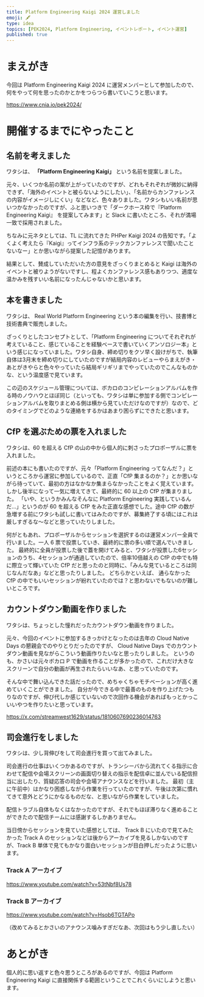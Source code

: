 ```yaml
---
title: Platform Engineering Kaigi 2024 運営しました
emoji: 🖋️
type: idea
topics: [PEK2024, Platform Engineering, イベントレポート, イベント運営]
published: true
---
```


# まえがき

今回は Platform Engineering Kaigi 2024 に運営メンバーとして参加したので、何をやって何を思ったのかとかをつらつら書いていこうと思います。

https://www.cnia.io/pek2024/

# 開催するまでにやったこと

## 名前を考えました

ワタシは、 **「Platform Engineering Kaigi」** という名前を提案しました。

元々、いくつか名前の案が上がっていたのですが、どれもそれぞれが微妙に納得できず、「海外のイベントと被らないようにしたい」、「名前からカンファレンスの内容がイメージしにくい」などなど、色々ありました。ワタシもいい名前が思いつかなかったのですが、ふと思いつきで「ダークホース枠で『Platform Engineering Kaigi』 を提案してみます」と Slack に書いたところ、それが満場一致で採用されました。

ちなみに元ネタとしては、TL に流れてきた PHPer Kaigi 2024 の告知です。「よくよく考えたら『Kaigi』ってインフラ系のテックカンファレンスで聞いたことないなー」とか思いながら提案した記憶があります。

結果として、賛成していただいた方の意見をざっくりまとめると Kaigi は海外のイベントと被りようがないですし、程よくカンファレンス感もありつつ、適度な温かみを残すいい名前になったんじゃないかと思います。

## 本を書きました

ワタシは、 Real World Platform Engineering という本の編集を行い、技書博と技術書典で販売しました。

ざっくりとしたコンセプトとして、「Platform Engineering についてそれぞれが考えていること、感じていることを経験ベースで書いていくアンソロジー本」という感じになっていました。ワタシ自身、締め切りをクソ早く設けがちで、執筆自体は3月末を締め切りにしていたのですが結局内容のレビューやらまえがき・あとがきやらと色々やっていたら結局ギリギリまでやっていたのでこんなものかな、という温度感で見ています。

この辺のスケジュール管理については、ボカロのコンピレーションアルバムを作る時のノウハウとほぼ同じ（といっても、ワタシは単に参加する側でコンピレーションアルバムを取りまとめる側は横から見ていただけなのですが）なので、どのタイミングでどのような連絡をするかはあまり困らずにできたと思います。

## CfP を選ぶための票を入れました

ワタシは、60 を超える CfP の山の中から個人的に刺さったプロポーザルに票を入れました。

前述の本にも書いたのですが、元々「Platform Engineering ってなんだ？」というところから運営に参加しているので、正直「CfP 集まるのか？」とか思いながら待っていて、最初の方はなかなか集まらなかったことをよく覚えています。
しかし後半になって一気に増えてきて、最終的に 60 以上の CfP が集まりました。
「いや、というかみんなそんなに Platform Engineering 実践しているんだ...」というのが 60 を超える CfP をみた正直な感想でした。途中 CfP の数が急増する前にワタシも試しに書いてはみたのですが、募集終了する頃にはこれは厳しすぎるな〜などと思っていたりしました。

何がともあれ、プロポーザルからセッションを選択するのは運営メンバー全員で行いました。一人 6 票で投票していき、最終的に票の多い順で選んでいきました。
最終的に全員が投票した後で蓋を開けてみると、ワタシが投票した6セッションのうち、4セッションが通過していたので、倍率10倍越えの CfP の中でも特に際立って輝いていた CfP だと思ったのと同時に、「みんな見ているところは同じなんだなあ」などと思ったりしました。
どちらかといえば、 通らなかった CfP の中でもいいセッションが紛れていたのでは？と思わないでもないのが難しいところです。

## カウントダウン動画を作りました

ワタシは、ちょっとした憧れだったカウントダウン動画を作りました。

元々、今回のイベントに参加するきっかけとなったのは去年の Cloud Native Days の懇親会でのやりとりだったのですが、 Cloud Native Days でのカウントダウン動画を見ながらこういう動画作りたいなと思ったりしました。
というのも、かさいは元々ボカロ P で動画を作ることが多かったので、これだけ大きなスクリーンで自分の動画が再生されたらいいなあ、と思っていたのです。

そんな中で舞い込んできた話だったので、めちゃくちゃモチベーションが高く進めていくことができました。
自分が今できる中で最善のものを作り上げたつもりなのですが、伸び代しか感じていないので次回作る機会があればもっとかっこいいやつを作りたいと思っています。

https://x.com/streamwest1629/status/1810607690236014763

## 司会進行をしました

ワタシは、少し背伸びをして司会進行を買って出てみました。

司会進行の仕事はいくつかあるのですが、トランシーバから流れてくる指示に合わせて配信や会場スクリーンの画面切り替えの指示を配信卓に並んでいる配信担当に出したり、質疑応答の司会や会場アナウンスなどを行いました。
最初（主に午前中）はかなり困惑しながら作業を行っていたのですが、午後は次第に慣れてきて意外とどうにかなるものだな、と思いながら作業をしていました。

配信トラブル自体もなくはなかったのですが、それでもほぼ滞りなく進めることができたので配信チームには感謝するしかありません。

当日傍からセッションを見ていた感想としては、 Track B にいたので見てみたかった Track A のセッションなどは後からアーカイブを見るしかないのですが、Track B 単体で見てもかなり面白いセッションが目白押しだったように思います。

### Track A アーカイブ

https://www.youtube.com/watch?v=53tNbf8Us78

### Track B アーカイブ

https://www.youtube.com/watch?v=Hsob6TGTAPo

（改めてみるとかさいのアナウンス噛みすぎだなあ、次回はもう少し直したい）

# あとがき

個人的に思い返すと色々思うところがあるのですが、今回は Platform Engineering Kaigi に直接関係する範囲ということでこれくらいにしようと思います。
